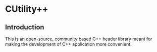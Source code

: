 # CUtility++

## Introduction
This is an open-source, community based C++ header library meant for making the development of C++ application more convenient.
